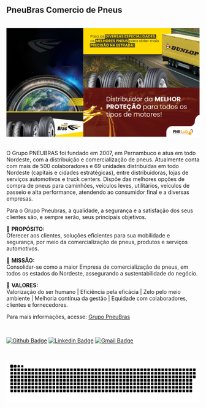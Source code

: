 ## PneuBras Comercio de Pneus


</br>
<div align="center">
  <img src="assets/WallPaperPNB.png" width="100%" height ="80%" />
</div>
</br>





O Grupo PNEUBRAS foi fundado em 2007, em Pernambuco e atua em todo Nordeste, com a distribuição e comercialização de pneus. Atualmente conta com mais de 500 colaboradores e 69 unidades distribuídas em todo Nordeste (capitais e cidades estratégicas), entre distribuidoras, lojas de serviços automotivos e truck centers. Dispõe das melhores opções de compra de pneus para caminhões, veículos leves, utilitários, veículos de passeio e alta performance, atendendo ao consumidor final e a diversas empresas.

Para o Grupo Pneubras, a qualidade, a segurança e a satisfação dos seus clientes são, e sempre serão, seus principais objetivos.
 


:pushpin: **PROPÓSITO:** <br>
Oferecer aos clientes, soluções eficientes para sua mobilidade e segurança, por meio da comercialização de pneus, produtos e serviços automotivos.


:dart: **MISSÃO:** <br>
Consolidar-se como a maior Empresa de comercialização de pneus, em todos os estados do Nordeste, assegurando a sustentabilidade do negócio.


:pushpin: **VALORES:** <br>
Valorização do ser humano | Eficiência pela eficácia | Zelo pelo meio ambiente | Melhoria contínua da gestão | Equidade com colaboradores, clientes e fornecedores.


Para mais informações, acesse: <a href="http://www.grupopneubras.com"> Grupo PneuBras </a>

<br>



[![Github Badge](https://img.shields.io/badge/-Github-000?style=flat-square&logo=Github&logoColor=white&link=https://github.com/ti-pneubras)](https://github.com/ti-pneubras)
[![Linkedin Badge](https://img.shields.io/badge/-LinkedIn-blue?style=flat-square&logo=Linkedin&logoColor=white&link=https://www.linkedin.com/company/pneubras-comércio-de-pneus-ltda/mycompany/)](https://www.linkedin.com/company/pneubras-comércio-de-pneus-ltda/mycompany//)
[![Gmail Badge](https://img.shields.io/badge/-Gmail-c14438?style=flat-square&logo=Gmail&logoColor=white&link=mailto:ti@pneubras.com)](mailto:ti@pneubras.com)


</br>


![Snake animation](https://github.com/ti-pneubras/github-contribution-grid-snake.svg/blob/main/github-contribution-grid-snake.svg)


